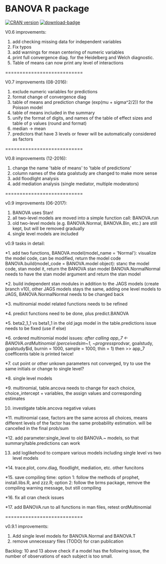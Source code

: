 # BANOVA R package
[![CRAN
version](http://www.r-pkg.org/badges/version/BANOVA)](http://www.r-pkg.org/pkg/BANOVA)
[![download-badge](http://cranlogs.r-pkg.org/badges/BANOVA)](https://cran.r-project.org/package=BANOVA)

V0.6 improvements:
  1. add checking missing data for independent variables
  2. Fix typos
  3. add warnings for mean centering of numeric variables
  4. print full convergence diag. for the Heidelberg and Welch diagnostic.
  5. Table of means can now print any level of interactions

===========================

V0.7 improvements (08-2016):
  1. exclude numeric variables for predictions 
  2. format change of convergence diag 
  3. table of means and prediction change (exp(mu + sigma^2/2)) for the Poisson model
  4. table of means included in the summary
  5. unify the format of digits, and names of the table of effect sizes and table of p values (round and format)
  6. median -> mean 
  7. predictors that have 3 levels or fewer will be automatically considered as factors

===========================  

V0.8 improvements (12-2016):
  1. change the name 'table of means' to 'table of predictions'
  2. column names of the data goalstudy are changed to make more sense
  3. add floodlight analysis
  4. add mediation analysis (single mediator, multiple moderators)

===========================  

v0.9 improvements (06-2017):
  1. BANOVA uses Stan!
  2. all two-level models are moved into a simple function call: BANOVA.run 
  3. old two-level models (e.g. BANOVA.Normal, BANOVA.Bin, etc.) are still kept, but will be removed gradually
  4. single level models are included
  
v0.9 tasks in detail:

*1. add two functions, 
    BANOVA.model(model_name = 'Normal'): visualize the model code, can be modified, return the model code
    BANOVA.build(model_code = BANOVA.model object): stanc the model code, stan model it, return the BANOVA stan model
    BANOVA.NormalNormal needs to have the stan model argument and return the stan model
  
*2. build independent stan modules in addition to the JAGS models (create branch v10), other JAGS models stays the same, adding one level models to JAGS, BANOVA.NormalNormal needs to be changed back

*3. multinomial model related functions needs to be refined 

*4. predict functions need to be done, plus predict.BANOVA

*5. beta2_1_1 vs beta1_1 in the old jags model in the table.predictions issue needs to be fixed (use if else)

*6. ordered multinomial model issues: 
*after calling app_7 <- BANOVA.ordMultinomial (perceivedsim~1, ~progress*prodvar,  goalstudy, goalstudy$id, burnin = 1000, sample = 1000, thin = 1)
then >> app_7
coefficents table is printed twice!

*7. cut point or other unkown parameters not converged, try to use the same initials or change to single level?

*8. single level models

*9. multinomial, table.ancova needs to change for each choice, choice_intercept + variables, the assign values and corresponding estimates

10. investigate table.ancova negative values

*11. multinomial case, factors are the same across all choices, means different levels of the factor has the same probability estimation. will be cancelled in the final prob/sum

*12. add parameter:single_level to old BANOVA.~ models, so that summary/table.predictions can work

13. add loglikehood to compare various models including single level vs two level models

*14. trace.plot, conv.diag, floodlight, mediation, etc. other funcitons

*15. save compiling time: option 1: follow the methods of prophet, install.libs.R, and zzz.R; option 2: follow the brms package, remove the compiling warning message, but still compiling

*16. fix all cran check issues

*17. add BANOVA.run to all functions in  man files, retest ordMultinomial

===========================

v0.9.1 improvements:
  1. Add single level models for BANOVA.Normal and BANOVA.T
  2. remove unnecessary files (TODO) for cran publication

 
Backlog: 
10 and 13 above
check if a model has the following issue, the number of observations of each subject is too small.
